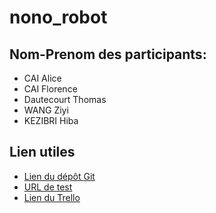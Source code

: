 # nono_robot


## Nom-Prenom des participants: 
- CAI Alice
- CAI Florence
- Dautecourt Thomas
- WANG Ziyi
- KEZIBRI Hiba


## Lien utiles
- <a href="https://github.com/fcaihjuh/nono_robot.git">Lien du dépôt Git</a>
- <a href="">URL de test</a>
- <a href="https://trello.com/b/WcHKeFMu/nono-le-robot">Lien du Trello</a>
